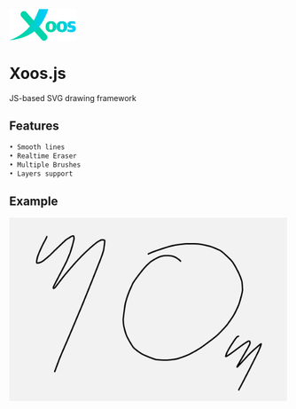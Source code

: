 <img src="utils/images/logo02.png" width="120px"  />

# Xoos.js
JS-based SVG drawing framework

## Features

    • Smooth lines
    • Realtime Eraser
    • Multiple Brushes
    • Layers support

## Example

<img src="utils/images/example01.png" />
